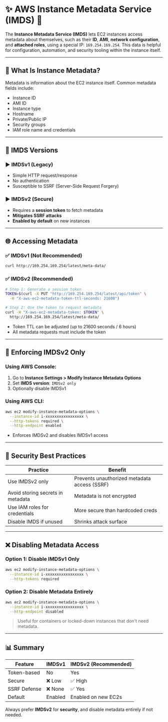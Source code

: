 # ✨ AWS Instance Metadata Service (IMDS) 📜

The **Instance Metadata Service (IMDS)** lets EC2 instances access metadata about themselves, such as their **ID**, **AMI**, **network configuration**, and **attached roles**, using a special IP: `169.254.169.254`. This data is helpful for configuration, automation, and security tooling within the instance itself.

---

## 🔎 What Is Instance Metadata?

Metadata is information about the EC2 instance itself. Common metadata fields include:

- Instance ID
- AMI ID
- Instance type
- Hostname
- Private/Public IP
- Security groups
- IAM role name and credentials

---

## 🔑 IMDS Versions

### ▶️ IMDSv1 (Legacy)

- Simple HTTP request/response
- No authentication
- Susceptible to SSRF (Server-Side Request Forgery)

### ▶️ IMDSv2 (Secure)

- Requires a **session token** to fetch metadata
- **Mitigates SSRF attacks**
- **Enabled by default** on new instances

---

## 🌐 Accessing Metadata

### ✅ IMDSv1 (Not Recommended)

```bash
curl http://169.254.169.254/latest/meta-data/
```

### ✅ IMDSv2 (Recommended)

```bash
# Step 1: Generate a session token
TOKEN=$(curl -X PUT "http://169.254.169.254/latest/api/token" \
  -H "X-aws-ec2-metadata-token-ttl-seconds: 21600")

# Step 2: Use the token to request metadata
curl -H "X-aws-ec2-metadata-token: $TOKEN" \
  http://169.254.169.254/latest/meta-data/
```

- Token TTL can be adjusted (up to 21600 seconds / 6 hours)
- All metadata requests must include the token

---

## 🚀 Enforcing IMDSv2 Only

### **Using AWS Console:**

1. Go to **Instance Settings > Modify Instance Metadata Options**
2. Set **IMDS version**: `IMDSv2 only`
3. Optionally disable IMDSv1

### **Using AWS CLI:**

```bash
aws ec2 modify-instance-metadata-options \
  --instance-id i-xxxxxxxxxxxxxxxxx \
  --http-tokens required \
  --http-endpoint enabled
```

- Enforces IMDSv2 and disables IMDSv1 access

---

## 🔐 Security Best Practices

| Practice                          | Benefit                                      |
| --------------------------------- | -------------------------------------------- |
| Use IMDSv2 only                   | Prevents unauthorized metadata access (SSRF) |
| Avoid storing secrets in metadata | Metadata is not encrypted                    |
| Use IAM roles for credentials     | More secure than hardcoded creds             |
| Disable IMDS if unused            | Shrinks attack surface                       |

---

## ❌ Disabling Metadata Access

### Option 1: Disable IMDSv1 Only

```bash
aws ec2 modify-instance-metadata-options \
  --instance-id i-xxxxxxxxxxxxxxxxx \
  --http-tokens required
```

### Option 2: Disable Metadata Entirely

```bash
aws ec2 modify-instance-metadata-options \
  --instance-id i-xxxxxxxxxxxxxxxxx \
  --http-endpoint disabled
```

> Useful for containers or locked-down instances that don't need metadata.

---

## 📊 Summary

| Feature      | IMDSv1  | IMDSv2 (Recommended) |
| ------------ | ------- | -------------------- |
| Token-based  | No      | Yes                  |
| Secure       | ❌ Low  | ✅ High              |
| SSRF Defense | ❌ None | ✅ Yes               |
| Default      | Enabled | Enabled on new EC2s  |

Always prefer **IMDSv2** for **security**, and disable metadata entirely if not needed.
